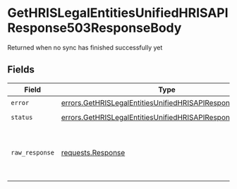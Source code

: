 # GetHRISLegalEntitiesUnifiedHRISAPIResponse503ResponseBody

Returned when no sync has finished successfully yet


## Fields

| Field                                                                                                                                    | Type                                                                                                                                     | Required                                                                                                                                 | Description                                                                                                                              |
| ---------------------------------------------------------------------------------------------------------------------------------------- | ---------------------------------------------------------------------------------------------------------------------------------------- | ---------------------------------------------------------------------------------------------------------------------------------------- | ---------------------------------------------------------------------------------------------------------------------------------------- |
| `error`                                                                                                                                  | [errors.GetHRISLegalEntitiesUnifiedHRISAPIResponse503Error](../../models/errors/gethrislegalentitiesunifiedhrisapiresponse503error.md)   | :heavy_check_mark:                                                                                                                       | N/A                                                                                                                                      |
| `status`                                                                                                                                 | [errors.GetHRISLegalEntitiesUnifiedHRISAPIResponse503Status](../../models/errors/gethrislegalentitiesunifiedhrisapiresponse503status.md) | :heavy_check_mark:                                                                                                                       | N/A                                                                                                                                      |
| `raw_response`                                                                                                                           | [requests.Response](https://requests.readthedocs.io/en/latest/api/#requests.Response)                                                    | :heavy_minus_sign:                                                                                                                       | Raw HTTP response; suitable for custom response parsing                                                                                  |